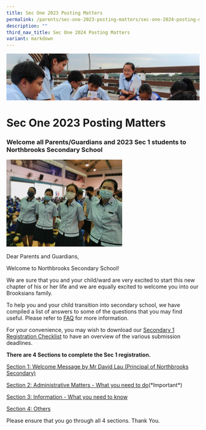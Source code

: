 ```yaml
---
title: Sec One 2023 Posting Matters
permalink: /parents/sec-one-2023-posting-matters/sec-one-2024-posting-matters/
description: ""
third_nav_title: Sec One 2024 Posting Matters
variant: markdown
---
```

![](/images/Parentsbanner.jpg)

Sec One 2023 Posting Matters
============================

### Welcome all Parents/Guardians and 2023 Sec 1 students to Northbrooks Secondary School


<img src="/images/cover%20picture.jpg" style="width:60%">

Dear Parents and Guardians,&nbsp;  
  
Welcome to Northbrooks Secondary School!&nbsp;  
  
We are sure that you and your child/ward are very excited to start this new chapter of his or her life and we are equally excited to welcome you into our Brooksians family.&nbsp;  
  
To help you and your child transition into secondary school, we have compiled a list of answers to some of the questions that you may find useful. Please refer to&nbsp;[FAQ](/files/FAQ.pdf)&nbsp;for more information.

  

For your convenience, you may wish to&nbsp;download our [Secondary 1 Registration Checklist](/files/Checklist.pdf)&nbsp;to have an overview of the various submission deadlines.

 

<b>There are 4 Sections to complete the Sec 1 registration.</b>

[Section 1: Welcome Message by Mr David Lau (Principal of Northbrooks Secondary)](/parents/Sec-One-2023-Posting-Matters/Section-1-Welcome-Message-by-Mr-David-Lau/)

[Section 2: Administrative Matters - What you need to do](/parents/Sec-One-2023-Posting-Matters/Section-2-Administrative-Matters-What-you-need-to-do/)(\*Important\*)

[Section 3: Information - What you need to know](/parents/Sec-One-2023-Posting-Matters/section-3-what-you-need-to-know/)

[Section 4: Others](/parents/Sec-One-2023-Posting-Matters/Section-4-Others/)

Please ensure that you go through all 4 sections. Thank You.